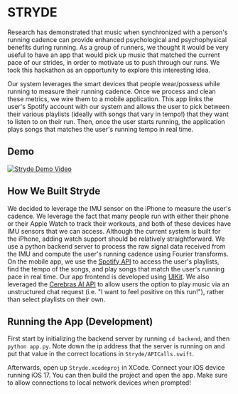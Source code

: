 # STRYDE

Research has demonstrated that music when synchronized with a person's running cadence can provide enhanced psychological and psychophysical benefits during running. As a group of runners, we thought it would be very useful to have an app that would pick up music that matched the current pace of our strides, in order to motivate us to push through our runs. We took this hackathon as an opportunity to explore this interesting idea.

Our system leverages the smart devices that people wear/possess while running to measure their running cadence. Once we process and clean these metrics, we wire them to a mobile application. This app links the user's Spotify account with our system and allows the user to pick between their various playlists (ideally with songs that vary in tempo!) that they want to listen to on their run. Then, once the user starts running, the application plays songs that matches the user's running tempo in real time.

## Demo

[![Stryde Demo Video](https://img.youtube.com/vi/3voHB-i6Xtw/0.jpg)](https://www.youtube.com/watch?v=3voHB-i6Xtw)

## How We Built Stryde

We decided to leverage the IMU sensor on the iPhone to measure the user's cadence. We leverage the fact that many people run with either their phone or their Apple Watch to track their workouts, and both of these devices have IMU sensors that we can access. Although the current system is built for the iPhone, adding watch support should be relatively straightforward. We use a python backend server to process the raw signal data received from the IMU and compute the user's running cadence using Fourier transforms. On the mobile app, we use the [Spotify API](https://developer.spotify.com/documentation/web-api) to access the user's playlists, find the tempo of the songs, and play songs that match the user's running pace in real time. Our app frontend is developed using [UIKit](https://developer.apple.com/documentation/uikit/). We also leveraged the [Cerebras AI API](http://cerebras.ai) to allow users the option to play music via an unstructured chat request (i.e. "I want to feel positive on this run!"), rather than select playlists on their own.

## Running the App (Development)

First start by initializing the backend server by running `cd backend`, and then `python app.py`. Note down the ip address that the server is running on and put that value in the correct locations in `Stryde/APICalls.swift`.

Afterwards, open up `Stryde.xcodeproj` in XCode. Connect your iOS device running iOS 17. You can then build the project and open the app. Make sure to allow connections to local network devices when prompted!
